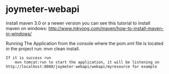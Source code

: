 joymeter-webapi
===============
install maven 3.0 or a newer version
	you can see this tutorial to install maven on windows:
	http://www.mkyong.com/maven/how-to-install-maven-in-windows/
	
Running The Application from the console
	where the pom.xml file is located in the project run:
		mvn clean install. 
	
	If it is success run
		mvn tomcat:run to start the application, it will be listening on http://localhost:8080/joymeter-webapi/webapi/myresource for example
